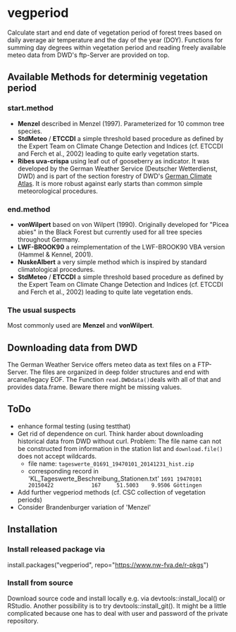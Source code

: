 # vegperiod

Calculate start and end date of vegetation period of forest trees based on daily average air temperature and the day of the year (DOY). Functions for summing day degrees within vegetation period and reading freely available meteo data from DWD's ftp-Server are provided on top.

## Available Methods for determinig vegetation period
### start.method
* **Menzel** described in Menzel (1997). Parameterized for 10 common tree 
species.
* **StdMeteo** / **ETCCDI** a simple threshold based procedure as defined by 
the Expert Team on Climate Change Detection and Indices (cf. ETCCDI and Ferch 
et al., 2002) leading to quite early vegetation starts.
* **Ribes uva-crispa** using leaf out of gooseberry as indicator. 
It was developed by the German Weather Service (Deutscher Wetterdienst, DWD) 
and is part of the section forestry of DWD's
[German Climate Atlas](http://www.dwd.de/EN/climate_environment/climateatlas/climateatlas_node.html).
It is more robust against early starts than common simple meteorological procedures.

### end.method
* **vonWilpert** based on von Wilpert (1990). Originally developed for 
"Picea abies" in the Black Forest but currently used for all tree species 
throughout Germany.
* **LWF-BROOK90** a reimplementation of the LWF-BROOK90 VBA version 
(Hammel & Kennel, 2001).
* **NuskeAlbert** a very simple method which is inspired by standard 
climatological procedures.
* **StdMeteo** / **ETCCDI** a simple threshold based procedure as defined by 
the Expert Team on Climate Change Detection and Indices (cf. ETCCDI and Ferch 
et al., 2002) leading to quite late vegetation ends.

### The usual suspects
Most commonly used are **Menzel** and **vonWilpert**.


## Downloading data from DWD
The German Weather Service offers meteo data as text files on a FTP-Server. The 
files are organized in deep folder structures and end with arcane/legacy EOF. 
The Function `read.DWDdata()`deals with all of that and provides data.frame. 
Beware there might be missing values.


## ToDo
* enhance formal testing (using testthat)
* Get rid of dependence on curl. Think harder about downloading historical data from DWD without curl. Problem: The file name can not be constructed from information in the station list and `download.file()` does not accept wildcards.
    + file name: `tageswerte_01691_19470101_20141231_hist.zip`
    + corresponding record in 'KL_Tageswerte_Beschreibung_Stationen.txt' `1691 19470101 20150422            167     51.5003    9.9506 Göttingen`
* Add further vegperiod methods (cf. CSC collection of vegetation periods)
* Consider Brandenburger variation of 'Menzel'


## Installation 

### Install released package via
install.packages("vegperiod", repo="https://www.nw-fva.de/r-pkgs")

### Install from source
Download source code and install locally e.g. via devtools::install_local() or
RStudio. Another possibility is to try devtools::install_git(). It might be a 
little complicated because one has to deal with user and password of the 
private repository.
